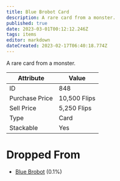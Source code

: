 ```yaml
---
title: Blue Brobot Card
description: A rare card from a monster.
published: true
date: 2023-03-01T00:12:12.246Z
tags: items
editor: markdown
dateCreated: 2023-02-17T06:40:18.774Z
---
```


A rare card from a monster.

|Attribute|Value|
|-|-|
|ID|848|
|Purchase Price|10,500 Flips|
|Sell Price|5,250 Flips|
|Type|Card|
|Stackable|Yes|


# Dropped From
 * [Blue Brobot](/monsters/blue-brobot) (0.1%)
